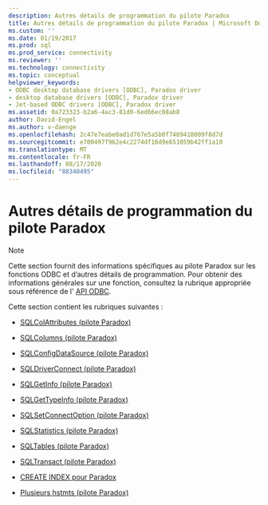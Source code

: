 ```yaml
---
description: Autres détails de programmation du pilote Paradox
title: Autres détails de programmation du pilote Paradox | Microsoft Docs
ms.custom: ''
ms.date: 01/19/2017
ms.prod: sql
ms.prod_service: connectivity
ms.reviewer: ''
ms.technology: connectivity
ms.topic: conceptual
helpviewer_keywords:
- ODBC desktop database drivers [ODBC], Paradox driver
- desktop database drivers [ODBC], Paradox driver
- Jet-based ODBC drivers [ODBC], Paradox driver
ms.assetid: 0a723323-b2a6-4ac3-81d0-6ed66ec08ab8
author: David-Engel
ms.author: v-daenge
ms.openlocfilehash: 2c47e7eabe0ad1d767e5a5b0f7489418009f8d7d
ms.sourcegitcommit: e700497f962e4c2274df16d9e651059b42ff1a10
ms.translationtype: MT
ms.contentlocale: fr-FR
ms.lasthandoff: 08/17/2020
ms.locfileid: "88340495"
---
```

# <a name="other-paradox-driver-programming-details"></a>Autres détails de programmation du pilote Paradox
> [!NOTE]  
>  Cette section fournit des informations spécifiques au pilote Paradox sur les fonctions ODBC et d’autres détails de programmation. Pour obtenir des informations générales sur une fonction, consultez la rubrique appropriée sous référence de l' [API ODBC](../../odbc/reference/syntax/odbc-api-reference.md).  
  
 Cette section contient les rubriques suivantes :  
  
-   [SQLColAttributes (pilote Paradox)](../../odbc/microsoft/sqlcolattributes-paradox-driver.md)  
  
-   [SQLColumns (pilote Paradox)](../../odbc/microsoft/sqlcolumns-paradox-driver.md)  
  
-   [SQLConfigDataSource (pilote Paradox)](../../odbc/microsoft/sqlconfigdatasource-paradox-driver.md)  
  
-   [SQLDriverConnect (pilote Paradox)](../../odbc/microsoft/sqldriverconnect-paradox-driver.md)  
  
-   [SQLGetInfo (pilote Paradox)](../../odbc/microsoft/sqlgetinfo-paradox-driver.md)  
  
-   [SQLGetTypeInfo (pilote Paradox)](../../odbc/microsoft/sqlgettypeinfo-paradox-driver.md)  
  
-   [SQLSetConnectOption (pilote Paradox)](../../odbc/microsoft/sqlsetconnectoption-paradox-driver.md)  
  
-   [SQLStatistics (pilote Paradox)](../../odbc/microsoft/sqlstatistics-paradox-driver.md)  
  
-   [SQLTables (pilote Paradox)](../../odbc/microsoft/sqltables-paradox-driver.md)  
  
-   [SQLTransact (pilote Paradox)](../../odbc/microsoft/sqltransact-paradox-driver.md)  
  
-   [CREATE INDEX pour Paradox](../../odbc/microsoft/create-index-for-paradox.md)  
  
-   [Plusieurs hstmts (pilote Paradox)](../../odbc/microsoft/multiple-hstmts-paradox-driver.md)

